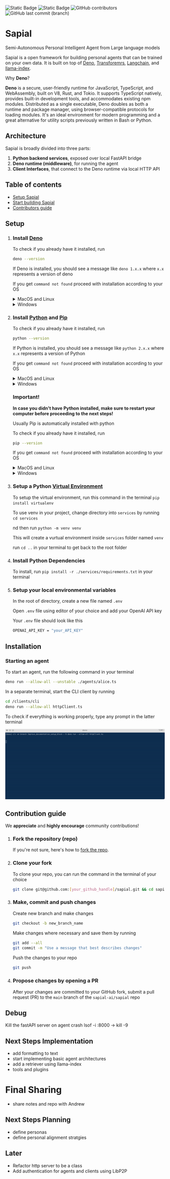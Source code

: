 ![Static Badge](https://img.shields.io/badge/future_is-here-blue)
![Static Badge](https://img.shields.io/badge/sapial-ai?label=SapialAI&link=https%3A%2F%2Fsapial.ai)
![GitHub contributors](https://img.shields.io/github/contributors/sapial-ai/sapial?labelColor=purple)
![GitHub last commit (branch)](https://img.shields.io/github/last-commit/sapial-ai/sapial/main)

# Sapial
Semi-Autonomous Personal Intelligent Agent from Large language models

Sapial is a open framework for building personal agents that can be trained on your own data. It is built on top of [Deno](https://deno.land/), [Transforemrs](), [Langchain](), and [llama-index]().

Why **Deno**? 

**Deno** is a secure, user-friendly runtime for JavaScript, TypeScript, and WebAssembly, built on V8, Rust, and Tokio. It supports TypeScript natively, provides built-in development tools, and accommodates existing npm modules. Distributed as a single executable, Deno doubles as both a runtime and package manager, using browser-compatible protocols for loading modules. It's an ideal environment for modern programming and a great alternative for utility scripts previously written in Bash or Python.

## Architecture
Sapial is broadly divided into three parts:
1. **Python backend services**, exposed over local FastAPI bridge
2. **Deno runtime (middleware)**, for running the agent
3. **Client Interfaces**, that connect to the Deno runtime via local HTTP API


## Table of contents

- [Setup Sapial](#setup)
- [Start building Sapial](#installation)
- [Contributors guide](#contribution-guide)

## Setup
1. ### Install [Deno](https://deno.com/runtime)

    To check if you already have it installed, run 
    ```bash
    deno --version
    ```

    If Deno is installed, you should see a message like `deno 1.x.x` where `x.x` represents a version of deno

    If you get `command not found` proceed with installation according to your OS
    <details>
    <summary>MacOS and Linux</summary>

    Using Shell
    ```bash
    curl -fsSL https://deno.land/x/install/install.sh | sh
    ```

    or using [Homebrew](https://formulae.brew.sh/formula/deno)
    ```bash
    brew install deno
    ```
    </details>

    <details>
    <summary>Windows</summary>

    Using [Scoop](https://scoop.sh/)

    ```bash
    scoop install deno
    ```


    or using [Chocolatey](https://chocolatey.org/packages/deno)
    ```bash
    choco install deno 
    ```
    </details>

2. ### Install [Python](https://www.python.org/) and [Pip](https://pip.pypa.io/en/stable/installation/)
    To check if you already have it installed, run 
    ```bash
    python --version
    ``` 

    If Python is installed, you should see a message like `python 2.x.x` where `x.x` represents a version of Python

    If you get `command not found` proceed with installation according to your OS

    <details>
    <summary>MacOS and Linux</summary>
    </br>

    Directly through [python](https://www.python.org/downloads/) website

    or, using [Homebrew](https://formulae.brew.sh/)
    ```bash
    brew install python
    ```

    </details>

    <details>
    <summary>Windows</summary>
    </br>

    Directly through [python](https://www.python.org/downloads/) website

    or, using [Scoop](https://scoop.sh/)

    ```bash
    scoop install main/python
    ```

    or, using [Chocolatey](https://chocolatey.org)
    ```bash
    choco install python --pre 
    ```
    </details>


    ### Important! ###
    **In case you didn't have Python installed, make sure to restart your computer before proceeding to the next steps!**

    Usually Pip is automatically installed with python

    To check if you already have it installed, run 
    ```bash
    pip --version
    ``` 

    If you get `command not found` proceed with installation according to your OS

    <details>
    <summary>MacOS and Linux</summary>
    </br>

    Using cli 
    ```bash
    python -m ensurepip --upgrade
    ```

    </details>

    <details>
    <summary>Windows</summary>
    </br>


    Using cli 

    ```bash
    C:> py -m ensurepip --upgrade
    ```

    </details>

4. ### Setup a Python [Virtual Environment](https://www.freecodecamp.org/news/how-to-setup-virtual-environments-in-python/) 

    To setup the virtual environment, run this command in the terminal
    ```pip install virtualenv```

    To use venv in your project, change directory into `services` by running
    `cd services`

    nd then run `python -m venv venv`

    This will create a vurtual environment inside `services` folder named `venv`

    run `cd ..` in your terminal to get back to the root folder


5. ### Install Python Dependencies 

    To install, run `pip install -r ./services/requirements.txt` in your terminal

6. ### Setup your local environmental variables

    In the root of directory, create a new file named `.env`

    Open `.env` file using editor of your choice and add your OpenAI API key

    Your `.env` file should look like this 
    ```bash 
    OPENAI_API_KEY = "your_API_KEY" 
    ```


## Installation 

### Starting an agent 

To start an agent, run the following command in your terminal
```bash 
deno run --allow-all --unstable ./agents/alice.ts
```

In a separate terminal, start the CLI client by running

```bash
cd /clients/cli
deno run --allow-all httpClient.ts
```

To check if everything is working properly, type any prompt in the latter terminal

![Checking if Sapial has been set up correctly](./assets/images/Sapial_CLI.gif)


## Contribution guide ##
We **appreciate** and **highly encourage** community contributions!

1. ### Fork the repository (repo)
    If you're not sure, here's how to [fork the repo](https://help.github.com/en/articles/fork-a-repo).

2. ### Clone your fork 
    To clone your repo, you can run the command in the terminal of your choice
    ```bash
    git clone git@github.com:[your_github_handle]/sapial.git && cd sapial
    ```
3. ### Make, commit and push changes
    Create new branch and make changes
    ```bash
    git checkout -b new_branch_name
    ```

    Make changes where necessary and save them by running

    ```bash
    git add --all
    git commit -m "Use a message that best describes changes"
    ```

    Push the changes to your repo
    ```bash
    git push
    ```

4. ### Propose changes by opening a PR
    After your changes are committed to your GitHub fork, submit a pull request (PR) to the `main` branch of the `sapial-ai/sapial` repo
## Debug ##
Kill the fastAPI server on agent crash
lsof -i :8000 -> <PID>
kill -9 <PID>

## Next Steps Implementation
- add formatting to text
- start implementing basic agent architectures 
- add a retriever using llama-index
- tools and plugins

# Final Sharing
- share notes and repo with Andrew 

## Next Steps Planning
 - define personas
 - define personal alignment stratgies

## Later
- Refactor http server to be a class
- Add authentication for agents and clients using LibP2P
